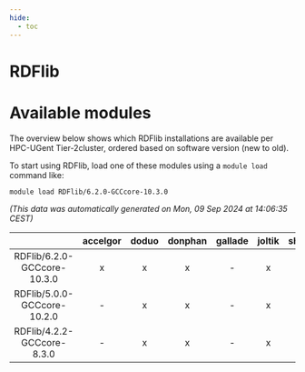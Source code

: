 ```yaml
---
hide:
  - toc
---
```


RDFlib
======

# Available modules


The overview below shows which RDFlib installations are available per HPC-UGent Tier-2cluster, ordered based on software version (new to old).

To start using RDFlib, load one of these modules using a `module load` command like:

```shell
module load RDFlib/6.2.0-GCCcore-10.3.0
```

*(This data was automatically generated on Mon, 09 Sep 2024 at 14:06:35 CEST)*  

| |accelgor|doduo|donphan|gallade|joltik|shinx|skitty|
| :---: | :---: | :---: | :---: | :---: | :---: | :---: | :---: |
|RDFlib/6.2.0-GCCcore-10.3.0|x|x|x|-|x|-|x|
|RDFlib/5.0.0-GCCcore-10.2.0|-|x|x|-|x|-|x|
|RDFlib/4.2.2-GCCcore-8.3.0|-|x|x|-|x|-|x|
